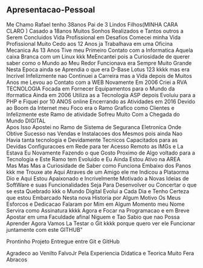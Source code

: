## Apresentacao-Pessoal

Me Chamo Rafael tenho 38anos Pai de 3 Lindos Filhos(MINHA CARA CLARO ) Casado a 18anos
Muitos Sonhos Realizados e Tantos outros a Serem Concluidos 
Vida Profissional em Desafios 
Comecei minha Vida Profissional Muito Cedo aos 12 Anos ja Trabalhava em uma Oficina Mecanica
As 13 Anos Tive meu Primeiro Contato com a Informatica Aquela caixa Branca com um Linux kkk
MeEncantei pois a Curiosidade de querer saber como o Mundo ao Meu Redor Funcionava era Sempre 
Muito Grande Nesta Epoca ainda se Aprendia o que era D-Base Lotus 123 kkkk mas era Incrivel 
Infelizmente nao Continuei a Carreira mas a Vida depois de Muitos Anos me Levou ao Contato com a WEB Novamente
Em 2006 Criei a RVA TECNOLOGIA Focada em Fornecer Equipamentos para o Mundo da Iformatica 
Ainda em 2006 Utiliza as a Tecnologia ASP depois Evoluiu para a PHP e Fiquei por 10 ANOS online Encerrando as Atividades em 
2016  Devido ao Boom da Internet meu Foco era o Ramo Grafico como Clientes e Infelizmente este Ramo de atividade Sofreu Muito 
Com a Chegada do Mundo DIGITAL  
Apos Isso Apostei no Ramo de Sistema de Seguranca Eletronica 
Onde Obtive Sucesso nas Vendas e Instalacoes dos Mesmos pois ainda Nao Havia tanta tecnologia e Devidamente Tecnicos Capacitados para as 
Devidas Configuracoes em Rede para ter Acesso Remoto as IMGs e La Estava Eu Novamente Fazendo o que Gosto Proximo de Algo voltado para a 
Tecnologia e Este Ramo tem Evoluido e Eu Ainda Estou Ativo na AREA  
Mas Mas Mas a Curiosidade de Saber como Funciona Embaixo dos Panos kkk me Trouxe ate Aqui 
Atraves de um Amigo ele me Indicou a Plataorma Dio e Aqui Estou Apaixonado e Incrivelmente Motivado a Novas Ideias de SoftWare e suas Funcionalidades
Seja Para Desenvolver ou Concertar o que se esta Quebrado kkk 
o Mundo Digital Evolui a Cada Dia e Tenho Certeza que estou Embarcado Nesta nova Historia por Algum Motivo 
Os Meus Esforcos e Dedicacao Falaram por Mim em Algum Momento meu Nome Servira como Assinatura kkkk
Agora e Focar na Programacao e em Breve Apostar em uma Faculdade afinal Niguem e Tao Sabio que nao Possa Aprender 
Agora Vamos La Testar o Git kkkk porque quero ver ele Funcionar juntamente com este GITHUB"

 Prontinho Projeto Entregue entre Git e GitHub 

Agradeco ao Venilto FalvoJr Pela Experiencia Didatica e Teorica Muito Fera Abracos 

